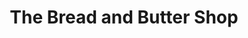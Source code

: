 ---
title: "The Bread and Butter Shop"
url: /marshfield/the-bread-and-butter-shop/
shop: convenience
---